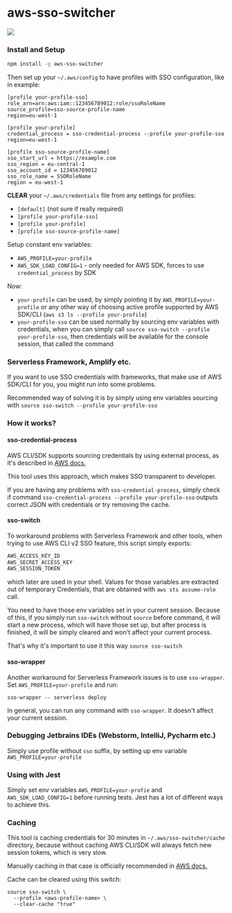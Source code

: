 # aws-sso-switcher
<a href="https://www.npmjs.com/package/aws-sso-switcher">
  <img src="https://img.shields.io/npm/v/aws-sso-switcher.svg" />
</a>

### Install and Setup

```bash
npm install -g aws-sso-switcher
```
Then set up your `~/.aws/config` to have profiles with SSO configuration, like in example:
```
[profile your-profile-sso]
role_arn=arn:aws:iam::123456789012:role/ssoRoleName
source_profile=sso-source-profile-name
region=eu-west-1

[profile your-profile]
credential_process = sso-credential-process --profile your-profile-sso
region=eu-west-1

[profile sso-source-profile-name]
sso_start_url = https://example.com
sso_region = eu-central-1
sso_account_id = 123456789012
sso_role_name = SSORoleName
region = eu-west-1
```

**CLEAR** your `~/.aws/credentials` file from any settings for profiles:
- `[default]` (not sure if really required)
- `[profile your-profile-sso]`
- `[profile your-profile]`
- `[profile sso-source-profile-name]`

Setup constant env variables:
- `AWS_PROFILE=your-profile`
- `AWS_SDK_LOAD_CONFIG=1` - only needed for AWS SDK, forces to use `credential_process` by SDK

Now:
- `your-profile` can be used, by simply pointing it by `AWS_PROFILE=your-profile` or any other way
  of choosing active profile supported by AWS SDK/CLI (`aws s3 ls --profile your-profile`)
- `your-profile-sso` can be used normally by sourcing env variables with credentials, when you can simply 
  call `source sso-switch --profile your-profile-sso`, then credentials will be available for the console
  session, that called the command
  
### Serverless Framework, Amplify etc.

If you want to use SSO credentials with frameworks, that make use of AWS SDK/CLI for you, you might run into
some problems.

Recommended way of solving it is by simply using env variables sourcing with 
`source sso-switch --profile your-profile-sso`

### How it works?

#### sso-credential-process

AWS CLI/SDK supports sourcing credentials by using external process, as it's described in
[AWS docs.](https://docs.aws.amazon.com/cli/latest/userguide/cli-configure-sourcing-external.html)

This tool uses this approach, which makes SSO transparent to developer.

If you are having any problems with `sso-credential-process`, simply check if command 
`sso-credential-process --profile your-profile-sso` outputs correct JSON with credentials or try removing the cache.

#### sso-switch

To workaround problems with Serverless Framework and other tools, when trying to use AWS CLI v2 SSO feature,
this script simply exports:
```bash
AWS_ACCESS_KEY_ID
AWS_SECRET_ACCESS_KEY
AWS_SESSION_TOKEN
```
which later are used in your shell. Values for those variables are extracted out of temporary Credentials,
that are obtained with `aws sts assume-role` call.

You need to have those env variables set in your current session. Because of this, if you simply run 
`sso-switch` without `source` before command, it will start a new process, which will have those set up, but 
after process is finished, it will be simply cleared and won't affect your current process.

That's why it's important to use it this way `source sso-switch`

#### sso-wrapper
Another workaround for Serverless Framework issues is to use `sso-wrapper`. Set `AWS_PROFILE=your-profile` and run:
```
sso-wrapper -- serverless deploy
```

In general, you can run any command with `sso-wrapper`. It doesn't affect your current session.

### Debugging Jetbrains IDEs (Webstorm, IntelliJ, Pycharm etc.)

Simply use profile without `sso` suffix, by setting up env variable `AWS_PROFILE=your-profile`

### Using with Jest

Simply set env variables `AWS_PROFILE=your-profie` and `AWS_SDK_LOAD_CONFIG=1` before running tests. 
Jest has a lot of different ways to achieve this.

### Caching

This tool is caching credentials for 30 minutes in `~/.aws/sso-switcher/cache` directory, because without caching 
AWS CLI/SDK will always fetch new session tokens, which is very slow.

Manually caching in that case is officially recommended in 
[AWS docs.](https://docs.aws.amazon.com/cli/latest/userguide/cli-configure-sourcing-external.html)

Cache can be cleared using this switch:
```
source sso-switch \
  --profile <aws-profile-name> \
  --clear-cache "true"
```

